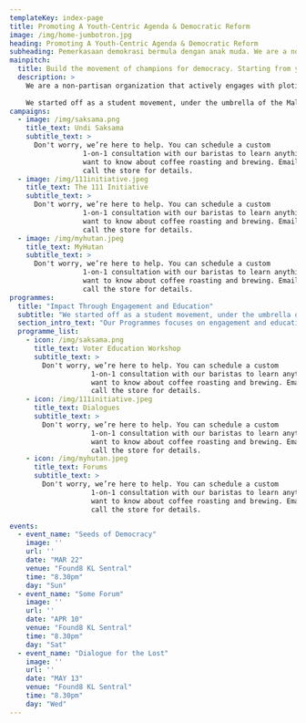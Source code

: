 ```yaml
---
templateKey: index-page
title: Promoting A Youth-Centric Agenda & Democratic Reform
image: /img/home-jumbotron.jpg
heading: Promoting A Youth-Centric Agenda & Democratic Reform
subheading: Pemerkasaan demokrasi bermula dengan anak muda. We are a non-partisan platform that’s building a movement of champions for democracy.
mainpitch:
  title: Build the movement of champions for democracy. Starting from youths.
  description: >
    We are a non-partisan organization that actively engages with ploticians on all sides of the political divide in order to promote a youth-centric agenda and democratic reform.
    
    We started off as a student movement, under the umbrella of the Malaysia Students' Global Alliance, which gives us access to numerous Malaysian student/youth organization across the world and throughout Malaysia.
campaigns:
  - image: /img/saksama.png
    title_text: Undi Saksama
    subtitle_text: >
      Don't worry, we’re here to help. You can schedule a custom
                  1-on-1 consultation with our baristas to learn anything you
                  want to know about coffee roasting and brewing. Email us or
                  call the store for details.
  - image: /img/111initiative.jpeg
    title_text: The 111 Initiative
    subtitle_text: >
      Don't worry, we’re here to help. You can schedule a custom
                  1-on-1 consultation with our baristas to learn anything you
                  want to know about coffee roasting and brewing. Email us or
                  call the store for details.
  - image: /img/myhutan.jpeg
    title_text: MyHutan
    subtitle_text: >
      Don't worry, we’re here to help. You can schedule a custom
                  1-on-1 consultation with our baristas to learn anything you
                  want to know about coffee roasting and brewing. Email us or
                  call the store for details.
programmes:
  title: "Impact Through Engagement and Education"
  subtitle: "We started off as a student movement, under the umbrella of the Malaysia Students' Global Alliance."
  section_intro_text: "Our Programmes focuses on engagement and education bla bla bla bla. We mainly run the following:"
  programme_list:
    - icon: /img/saksama.png
      title_text: Voter Education Workshop
      subtitle_text: >
        Don't worry, we’re here to help. You can schedule a custom
                    1-on-1 consultation with our baristas to learn anything you
                    want to know about coffee roasting and brewing. Email us or
                    call the store for details.
    - icon: /img/111initiative.jpeg
      title_text: Dialogues
      subtitle_text: >
        Don't worry, we’re here to help. You can schedule a custom
                    1-on-1 consultation with our baristas to learn anything you
                    want to know about coffee roasting and brewing. Email us or
                    call the store for details.
    - icon: /img/myhutan.jpeg
      title_text: Forums
      subtitle_text: >
        Don't worry, we’re here to help. You can schedule a custom
                    1-on-1 consultation with our baristas to learn anything you
                    want to know about coffee roasting and brewing. Email us or
                    call the store for details.

events:
  - event_name: "Seeds of Democracy"
    image: ''
    url: ''
    date: "MAR 22"
    venue: "Found8 KL Sentral"
    time: "8.30pm"
    day: "Sun"
  - event_name: "Some Forum"
    image: ''
    url: ''
    date: "APR 10"
    venue: "Found8 KL Sentral"
    time: "8.30pm"
    day: "Sat"
  - event_name: "Dialogue for the Lost"
    image: ''
    url: ''
    date: "MAY 13"
    venue: "Found8 KL Sentral"
    time: "8.30pm"
    day: "Wed"
---
```


